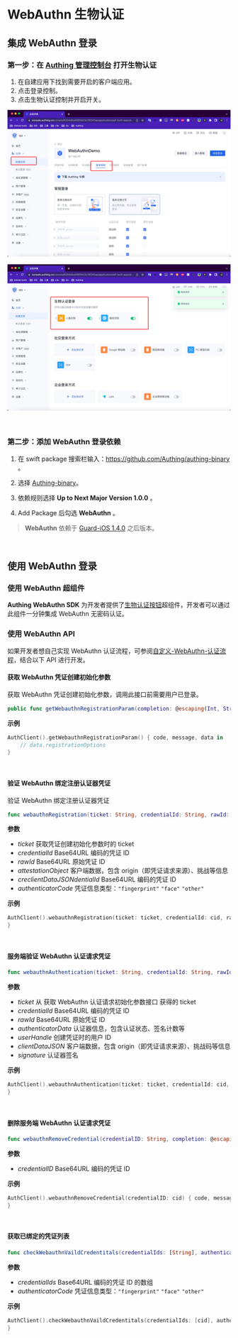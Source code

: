 # WebAuthn 生物认证


<LastUpdated/>


## 集成 WebAuthn 登录

### 第一步：在 [Authing 管理控制台](https://www.authing.cn/) 打开生物认证
1. 在自建应用下找到需要开启的客户端应用。
2. 点击登录控制。
3. 点击生物认证控制并开启开关。
   
![](./images/webauthn1.png)

![](./images/webauthn2.png)

<br>

### 第二步：添加 WebAuthn 登录依赖
1. 在 swift package 搜索栏输入：https://github.com/Authing/authing-binary 。

2. 选择 [Authing-binary](https://github.com/Authing/authing-binary)。

3. 依赖规则选择 **Up to Next Major Version 1.0.0** 。

4. Add Package 后勾选 **WebAuthn** 。

> **WebAuthn** 依赖于 [Guard-iOS 1.4.0](https://github.com/Authing/guard-ios) 之后版本。

<br>

## 使用 WebAuthn 登录

### 使用 WebAuthn 超组件

**Authing WebAuthn SDK** 为开发者提供了[生物认证按钮](../component/basic/biometric-login-button.md)超组件，开发者可以通过此组件一分钟集成 WebAuthn 无密码认证。

### 使用 WebAuthn API

如果开发者想自己实现 WebAuthn 认证流程，可参阅[自定义-WebAuthn-认证流程](../scenario/webauthn.md)，结合以下 API 进行开发。

#### 获取 WebAuthn 凭证创建初始化参数

获取 WebAuthn 凭证创建初始化参数，调用此接口前需要用户已登录。

```swift
public func getWebauthnRegistrationParam(completion: @escaping(Int, String?, NSDictionary?) -> Void) 
```

**示例**

```swift
AuthClient().getWebauthnRegistrationParam() { code, message, data in
    // data.registrationOptions
}
```

<br>

#### 验证 WebAuthn 绑定注册认证器凭证

验证 WebAuthn 绑定注册认证器凭证

```swift
func webauthnRegistration(ticket: String, credentialId: String, rawId: String, attestationObject: String, clientDataJSON: String, authenticatorCode: String, completion: @escaping(Int, String?, NSDictionary?) -> Void)
``` 

**参数**

* *ticket* 获取凭证创建初始化参数时的 ticket
* *credentialId* Base64URL 编码的凭证 ID
* *rawId* Base64URL 原始凭证 ID
* *attestationObject* 客户端数据，包含 origin（即凭证请求来源）、挑战等信息
* *creclientDataJSONdentialId* Base64URL 编码的凭证 ID
* *authenticatorCode* 凭证信息类型：`"fingerprint"` `"face"` `"other"`

**示例**

```swift
AuthClient().webauthnRegistration(ticket: ticket, credentialId: cid, rawId: rid, attestationObject: att, clientDataJSON: clidata, authenticatorCode: "face") { code, message, res in
}
```

<br>

#### 服务端验证 WebAuthn 认证请求凭证

```swift
func webauthnAuthentication(ticket: String, credentialId: String, rawId: String, authenticatorData: String, userHandle: String, clientDataJSON: String, signature: String, completion: @escaping(Int, String?, NSDictionary?) -> Void)
``` 

**参数**

* *ticket* 从 获取 WebAuthn 认证请求初始化参数接口 获得的 ticket
* *credentialId* Base64URL 编码的凭证 ID
* *rawId* Base64URL 原始凭证 ID
* *authenticatorData* 认证器信息，包含认证状态、签名计数等
* *userHandle* 创建凭证时的用户 ID
* *clientDataJSON* 客户端数据，包含 origin（即凭证请求来源）、挑战码等信息
* *signature* 认证器签名

**示例**

```swift
AuthClient().webauthnAuthentication(ticket: ticket, credentialId: cid, rawId: rawId, authenticatorData: attData, userHandle: userHandle, clientDataJSON: clientData, signature: sig) { code, message, res in
}
```

<br>

#### 删除服务端 WebAuthn 认证请求凭证

```swift
func webauthnRemoveCredential(credentialID: String, completion: @escaping(Int, String?, NSDictionary?) -> Void)
``` 

**参数**

* *credentialID* Base64URL 编码的凭证 ID

**示例**

```swift
AuthClient().webauthnRemoveCredential(credentialID: cid) { code, message, res in
}
```

<br>


#### 获取已绑定的凭证列表

```swift
func checkWebauthnVaildCredentitals(credentialIds: [String], authenticatorCode: String, completion: @escaping(Int, String?, NSDictionary?) -> Void)
``` 

**参数**

* *credentialIds* Base64URL 编码的凭证 ID 的数组
* *authenticatorCode* 凭证信息类型：`"fingerprint"` `"face"` `"other"`

**示例**

```swift
AuthClient().checkWebauthnVaildCredentitals(credentialIds: [cid], authenticatorCode: "face") { code, message, res in
}
```

<br>

